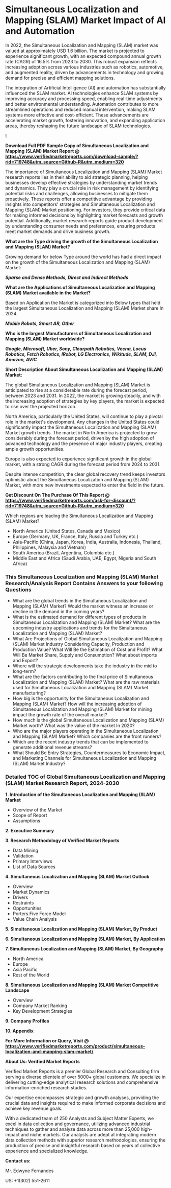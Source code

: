 <meta name="title" content="Global Simultaneous Localization and Mapping (SLAM) Market Impact of AI and Automation"><meta name="description" content="In 2022, the Simultaneous Localization and Mapping (SLAM) market was valued at approximately USD 1.6 billion. The market is projected to experience significant growth,"><meta name="title" content="Simultaneous Localization and Mapping (SLAM) Market Size, Share, Scope, Trends, Growth, Opportunities, Analysis, Forecast"><h1>Simultaneous Localization and Mapping (SLAM) Market Impact of AI and Automation</h1><p>In 2022, the Simultaneous Localization and Mapping (SLAM) market was valued at approximately USD 1.6 billion. The market is projected to experience significant growth, with an expected compound annual growth rate (CAGR) of 16.5% from 2023 to 2030. This robust expansion reflects increasing adoption across various industries such as robotics, automotive, and augmented reality, driven by advancements in technology and growing demand for precise and efficient mapping solutions.</p><p>The integration of Artificial Intelligence (AI) and automation has substantially influenced the SLAM market. AI technologies enhance SLAM systems by improving accuracy and processing speed, enabling real-time adjustments and better environmental understanding. Automation contributes to more streamlined operations and reduced manual intervention, making SLAM systems more effective and cost-efficient. These advancements are accelerating market growth, fostering innovation, and expanding application areas, thereby reshaping the future landscape of SLAM technologies.</p>t</p><p id="" class=""><strong>Download Full PDF Sample Copy of Simultaneous Localization and Mapping (SLAM) Market Report @ <a href="https://www.verifiedmarketreports.com/download-sample/?rid=719748&utm_source=Github-R&utm_medium=320" target="_blank">https://www.verifiedmarketreports.com/download-sample/?rid=719748&utm_source=Github-R&utm_medium=320</a></strong></p><p>The importance of&nbsp;Simultaneous Localization and Mapping (SLAM) Market research reports lies in their ability to aid strategic planning, helping businesses develop effective strategies by understanding market trends and dynamics. They play a crucial role in risk management by identifying potential risks and challenges, allowing businesses to mitigate them proactively. These reports offer a competitive advantage by providing insights into competitors' strategies and Simultaneous Localization and Mapping (SLAM) Market positioning. For investors, they provide critical data for making informed decisions by highlighting market forecasts and growth potential. Additionally, market research reports guide product development by understanding consumer needs and preferences, ensuring products meet market demands and drive business growth.</p><p><strong>What are the&nbsp;Type driving the growth of the Simultaneous Localization and Mapping (SLAM) Market?</strong></p><p id="" class="">Growing demand for below Type around the world has had a direct impact on the growth of the Simultaneous Localization and Mapping (SLAM) Market:</p><em><strong>Sparse and Dense Methods, Direct and Indirect Methods</strong></em></p><strong>What are the&nbsp;Applications&nbsp;of Simultaneous Localization and Mapping (SLAM) Market available in the Market?</strong></p><p id="" class="">Based on Application the Market is categorized into Below types that held the largest Simultaneous Localization and Mapping (SLAM) Market share In 2024.</p><em><strong>Mobile Robots, Smart AR, Other</strong></em></p><strong>Who is the largest Manufacturers of Simultaneous Localization and Mapping (SLAM) Market worldwide?</strong></p><p><em><strong>Google, Microsoft, Uber, Sony, Clearpath Robotics, Vecna, Locus Robotics, Fetch Robotics, IRobot, LG Electronics, Wikitude, SLAM, DJI, Amazon, AVIC</strong></em></p><p id="" class=""><strong>Short Description About Simultaneous Localization and Mapping (SLAM) Market:</strong></p><p>The global Simultaneous Localization and Mapping (SLAM) Market is anticipated to rise at a considerable rate during the forecast period, between 2023 and 2031. In 2022, the market is growing steadily, and with the increasing adoption of strategies by key players, the market is expected to rise over the projected horizon.</p><p>North America, particularly the United States, will continue to play a pivotal role in the market's development. Any changes in the United States could significantly impact the Simultaneous Localization and Mapping (SLAM) Market growth trends. The market in North America is projected to grow considerably during the forecast period, driven by the high adoption of advanced technology and the presence of major industry players, creating ample growth opportunities.</p><p>Europe is also expected to experience significant growth in the global market, with a strong CAGR during the forecast period from 2024 to 2031.</p><p>Despite intense competition, the clear global recovery trend keeps investors optimistic about the Simultaneous Localization and Mapping (SLAM) Market, with more new investments expected to enter the field in the future.</p><p id="" class=""><strong>Get Discount On The Purchase Of This Report @ <a href="https://www.verifiedmarketreports.com/ask-for-discount/?rid=719748&utm_source=Github-R&utm_medium=320" target="_blank">https://www.verifiedmarketreports.com/ask-for-discount/?rid=719748&utm_source=Github-R&utm_medium=320</a></strong></p>Which regions are leading the Simultaneous Localization and Mapping (SLAM) Market?</p><ul><li>North America (United States, Canada and Mexico)</li><li>Europe (Germany, UK, France, Italy, Russia and Turkey etc.)</li><li>Asia-Pacific (China, Japan, Korea, India, Australia, Indonesia, Thailand, Philippines, Malaysia and Vietnam)</li><li>South America (Brazil, Argentina, Columbia etc.)</li><li>Middle East and Africa (Saudi Arabia, UAE, Egypt, Nigeria and South Africa)</li></ul><h3 id="" class="">This Simultaneous Localization and Mapping (SLAM) Market Research/Analysis Report Contains Answers to your following Questions</h3><ul><li>What are the global trends in the Simultaneous Localization and Mapping (SLAM) Market? Would the market witness an increase or decline in the demand in the coming years?</li><li>What is the estimated demand for different types of products in Simultaneous Localization and Mapping (SLAM) Market? What are the upcoming industry applications and trends for the Simultaneous Localization and Mapping (SLAM) Market?</li><li>What Are Projections of Global Simultaneous Localization and Mapping (SLAM) Market Industry Considering Capacity, Production and Production Value? What Will Be the Estimation of Cost and Profit? What Will Be Market Share, Supply and Consumption? What about imports and Export?</li><li>Where will the strategic developments take the industry in the mid to long-term?</li><li>What are the factors contributing to the final price of Simultaneous Localization and Mapping (SLAM) Market? What are the raw materials used for Simultaneous Localization and Mapping (SLAM) Market manufacturing?</li><li>How big is the opportunity for the Simultaneous Localization and Mapping (SLAM) Market? How will the increasing adoption of Simultaneous Localization and Mapping (SLAM) Market for mining impact the growth rate of the overall market?</li><li>How much is the global Simultaneous Localization and Mapping (SLAM) Market worth? What was the value of the market In 2020?</li><li>Who are the major players operating in the Simultaneous Localization and Mapping (SLAM) Market? Which companies are the front runners?</li><li>Which are the recent industry trends that can be implemented to generate additional revenue streams?</li><li>What Should Be Entry Strategies, Countermeasures to Economic Impact, and Marketing Channels for Simultaneous Localization and Mapping (SLAM) Market Industry?</li></ul><h3 id="" class="">Detailed TOC of Global Simultaneous Localization and Mapping (SLAM) Market Research Report, 2024-2030</h3><p id="" class=""><strong>1. Introduction of the Simultaneous Localization and Mapping (SLAM) Market</strong></p><ul><li>Overview of the Market</li><li>Scope of Report</li><li>Assumptions</li></ul><p id="" class=""><strong>2. Executive Summary</strong></p><p id="" class=""><strong>3. Research Methodology of Verified Market Reports</strong></p><ul><li>Data Mining</li><li>Validation</li><li>Primary Interviews</li><li>List of Data Sources</li></ul><p id="" class=""><strong>4. Simultaneous Localization and Mapping (SLAM) Market Outlook</strong></p><ul><li>Overview</li><li>Market Dynamics</li><li>Drivers</li><li>Restraints</li><li>Opportunities</li><li>Porters Five Force Model</li><li>Value Chain Analysis</li></ul><p id="" class=""><strong>5. Simultaneous Localization and Mapping (SLAM) Market, By Product</strong></p><p id="" class=""><strong>6. Simultaneous Localization and Mapping (SLAM) Market, By Application</strong></p><p id="" class=""><strong>7. Simultaneous Localization and Mapping (SLAM) Market, By Geography</strong></p><ul><li>North America</li><li>Europe</li><li>Asia Pacific</li><li>Rest of the World</li></ul><p id="" class=""><strong>8. Simultaneous Localization and Mapping (SLAM) Market Competitive Landscape</strong></p><ul><li>Overview</li><li>Company Market Ranking</li><li>Key Development Strategies</li></ul><p id="" class=""><strong>9. Company Profiles</strong></p><p id="" class=""><strong>10. Appendix</strong></p><p id="" class=""><strong>For More Information or Query, Visit @ <a href="https://www.verifiedmarketreports.com/product/simultaneous-localization-and-mapping-slam-market/" target="_blank">https://www.verifiedmarketreports.com/product/simultaneous-localization-and-mapping-slam-market/</a></strong></p><p id="" class=""><strong>About Us: Verified Market Reports</strong></p><p id="" class="">Verified Market Reports is a premier Global Research and Consulting firm serving a diverse clientele of over 5000+ global customers. We specialize in delivering cutting-edge analytical research solutions and comprehensive information-enriched research studies.</p><p id="" class="">Our expertise encompasses strategic and growth analyses, providing the crucial data and insights required to make informed corporate decisions and achieve key revenue goals.</p><p id="" class="">With a dedicated team of 250 Analysts and Subject Matter Experts, we excel in data collection and governance, utilizing advanced industrial techniques to gather and analyze data across more than 25,000 high-impact and niche markets. Our analysts are adept at integrating modern data collection methods with superior research methodologies, ensuring the production of precise and insightful research based on years of collective experience and specialized knowledge.</p><p id="" class=""><strong>Contact us:</strong></p><p id="" class="">Mr. Edwyne Fernandes</p><p id="" class="">US: +1(302) 551-2611</p>